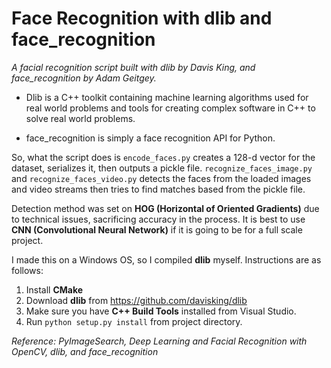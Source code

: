 # Face Recognition with dlib and face_recognition
*A facial recognition script built with dlib by Davis King, and face_recognition by Adam Geitgey.*

* Dlib is a C++ toolkit containing machine learning algorithms used for real world problems and tools for creating complex software in C++ to solve real world problems.

* face_recognition is simply a face recognition API for Python.

So, what the script does is ```encode_faces.py``` creates a 128-d vector for the dataset, serializes it, then outputs a pickle file. ```recognize_faces_image.py``` and ```recognize_faces_video.py``` detects the faces from the loaded images and video streams then tries to find matches based from the pickle file.

Detection method was set on **HOG (Horizontal of Oriented Gradients)** due to technical issues, sacrificing accuracy in the process. It is best to use **CNN (Convolutional Neural Network)** if it is going to be for a full scale project.

I made this on a Windows OS, so I compiled **dlib** myself. Instructions are as follows:
1. Install **CMake**
2. Download **dlib** from https://github.com/davisking/dlib
3. Make sure you have **C++ Build Tools** installed from Visual Studio.
4. Run ```python setup.py install``` from project directory.

*Reference: PyImageSearch, Deep Learning and Facial Recognition with OpenCV, dlib, and face_recognition*
